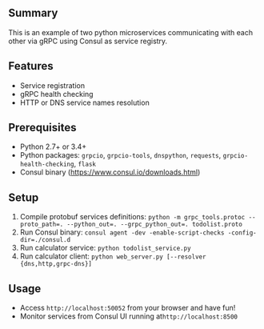 ## Summary

This is an example of two python microservices communicating with each other via gRPC using Consul as service registry.

## Features

* Service registration
* gRPC health checking
* HTTP or DNS service names resolution

## Prerequisites

* Python 2.7+ or 3.4+
* Python packages: `grpcio`, `grpcio-tools`, `dnspython`, `requests`, `grpcio-health-checking`, `flask`
* Consul binary (https://www.consul.io/downloads.html)

## Setup

1. Compile protobuf services definitions: `python -m grpc_tools.protoc --proto_path=. --python_out=. --grpc_python_out=. todolist.proto`
2. Run Consul binary: `consul agent -dev -enable-script-checks -config-dir=./consul.d`
3. Run calculator service: `python todolist_service.py`
4. Run calculator client: `python web_server.py [--resolver {dns,http,grpc-dns}]`

## Usage

* Access `http://localhost:50052` from your browser and have fun!
* Monitor services from Consul UI running at`http://localhost:8500`
